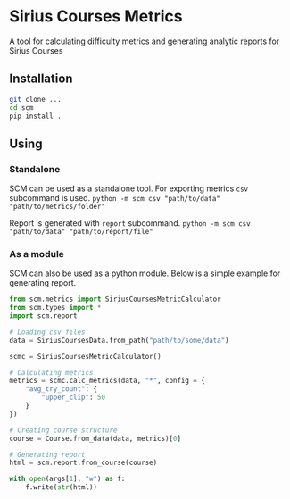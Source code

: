 # Sirius Courses Metrics

A tool for calculating difficulty metrics and generating analytic reports for Sirius Courses

## Installation
```bash
git clone ...
cd scm
pip install .
```


## Using

### Standalone
SCM can be used as a standalone tool.
For exporting metrics `csv` subcommand is used.
`python -m scm csv "path/to/data" "path/to/metrics/folder"`

Report is generated with `report` subcommand.
`python -m scm csv "path/to/data" "path/to/report/file"`


### As a module
SCM can also be used as a python module. Below is a simple example for generating report.
```python
from scm.metrics import SiriusCoursesMetricCalculator
from scm.types import *
import scm.report

# Loading csv files
data = SiriusCoursesData.from_path("path/to/some/data")

scmc = SiriusCoursesMetricCalculator()

# Calculating metrics
metrics = scmc.calc_metrics(data, "*", config = {
    "avg_try_count": {
        "upper_clip": 50        
    }    
})

# Creating course structure
course = Course.from_data(data, metrics)[0]

# Generating report
html = scm.report.from_course(course)

with open(args[1], "w") as f:
	f.write(str(html))
```